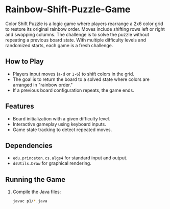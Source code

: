 # Rainbow-Shift-Puzzle-Game
Color Shift Puzzle is a logic game where players rearrange a 2x6 color grid to restore its original rainbow order. Moves include shifting rows left or right and swapping columns. The challenge is to solve the puzzle without repeating a previous board state. With multiple difficulty levels and randomized starts, each game is a fresh challenge.

## How to Play
- Players input moves (`a-d` or `1-6`) to shift colors in the grid.
- The goal is to return the board to a solved state where colors are arranged in "rainbow order."
- If a previous board configuration repeats, the game ends.

## Features
- Board initialization with a given difficulty level.
- Interactive gameplay using keyboard inputs.
- Game state tracking to detect repeated moves.

## Dependencies
- `edu.princeton.cs.algs4` for standard input and output.
- `dsUtils.Draw` for graphical rendering.

## Running the Game
1. Compile the Java files:
   ```sh
   javac p1/*.java
